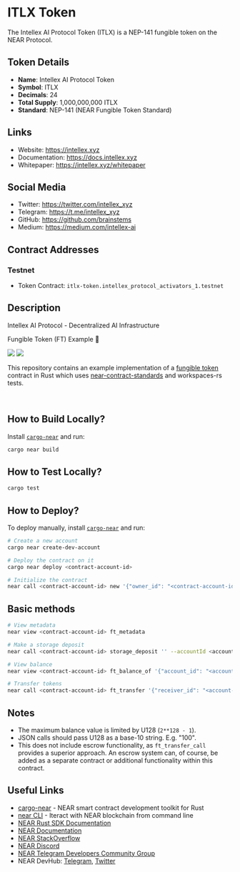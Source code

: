 # ITLX Token

The Intellex AI Protocol Token (ITLX) is a NEP-141 fungible token on the NEAR Protocol.

## Token Details

- **Name**: Intellex AI Protocol Token
- **Symbol**: ITLX
- **Decimals**: 24
- **Total Supply**: 1,000,000,000 ITLX
- **Standard**: NEP-141 (NEAR Fungible Token Standard)

## Links

- Website: https://intellex.xyz
- Documentation: https://docs.intellex.xyz
- Whitepaper: https://intellex.xyz/whitepaper

## Social Media

- Twitter: https://twitter.com/intellex_xyz
- Telegram: https://t.me/intellex_xyz
- GitHub: https://github.com/brainstems
- Medium: https://medium.com/intellex-ai

## Contract Addresses

### Testnet
- Token Contract: `itlx-token.intellex_protocol_activators_1.testnet`

## Description

Intellex AI Protocol - Decentralized AI Infrastructure

Fungible Token (FT) Example 👋 

[![](https://img.shields.io/badge/⋈%20Examples-Basics-green)](https://docs.near.org/tutorials/welcome)
[![](https://img.shields.io/badge/Contract-Rust-red)](contract-rs)

This repository contains an example implementation of a [fungible token] contract in Rust which uses [near-contract-standards] and workspaces-rs tests.

[fungible token]: https://nomicon.io/Standards/FungibleToken/Core
[near-contract-standards]: https://github.com/near/near-sdk-rs/tree/master/near-contract-standards
[near-workspaces-rs]: https://github.com/near/near-workspaces-rs

<br />

## How to Build Locally?

Install [`cargo-near`](https://github.com/near/cargo-near) and run:

```bash
cargo near build
```

## How to Test Locally?

```bash
cargo test
```

## How to Deploy?

To deploy manually, install [`cargo-near`](https://github.com/near/cargo-near) and run:

```bash
# Create a new account
cargo near create-dev-account

# Deploy the contract on it
cargo near deploy <contract-account-id>

# Initialize the contract
near call <contract-account-id> new '{"owner_id": "<contract-account-id>", "total_supply": "1000000000000000", "metadata": { "spec": "ft-1.0.0", "name": "Example Token Name", "symbol": "EXLT", "decimals": 8 }}' --accountId <contract-account-id>
```

## Basic methods
```bash
# View metadata
near view <contract-account-id> ft_metadata

# Make a storage deposit
near call <contract-account-id> storage_deposit '' --accountId <account-id> --amount 0.00125

# View balance
near view <contract-account-id> ft_balance_of '{"account_id": "<account-id>"}'

# Transfer tokens
near call <contract-account-id> ft_transfer '{"receiver_id": "<account-id>", "amount": "19"}' --accountId <contract-account-id> --amount 0.000000000000000000000001
```

## Notes

 - The maximum balance value is limited by U128 (`2**128 - 1`).
 - JSON calls should pass U128 as a base-10 string. E.g. "100".
 - This does not include escrow functionality, as `ft_transfer_call` provides a superior approach. An escrow system can, of course, be added as a separate contract or additional functionality within this contract.

## Useful Links

- [cargo-near](https://github.com/near/cargo-near) - NEAR smart contract development toolkit for Rust
- [near CLI](https://near.cli.rs) - Iteract with NEAR blockchain from command line
- [NEAR Rust SDK Documentation](https://docs.near.org/sdk/rust/introduction)
- [NEAR Documentation](https://docs.near.org)
- [NEAR StackOverflow](https://stackoverflow.com/questions/tagged/nearprotocol)
- [NEAR Discord](https://near.chat)
- [NEAR Telegram Developers Community Group](https://t.me/neardev)
- NEAR DevHub: [Telegram](https://t.me/neardevhub), [Twitter](https://twitter.com/neardevhub)
